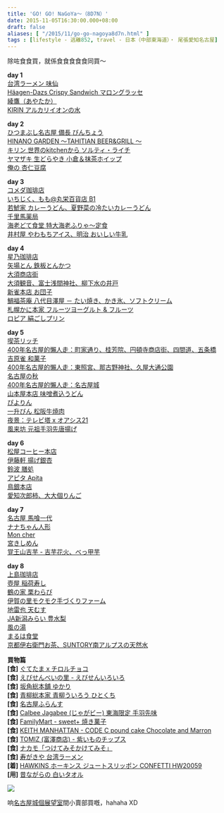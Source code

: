 ```yaml
---
title: 'GO! GO! NaGoYa～（8D7N）'
date: 2015-11-05T16:30:00.000+08:00
draft: false
aliases: [ "/2015/11/go-go-nagoya8d7n.html" ]
tags : [lifestyle - 逃離852, travel - 日本（中部東海道）・ 尾張愛知名古屋]
---
```


除咗食食買，就係食食食食食同買～  
  
**day 1**  
[台湾ラーメン 味仙](https://hidie.net/nagoya1a/)  
[Häagen-Dazs Crispy Sandwich マロングラッセ](https://hidie.net/nagoya1b/)  
[綾鷹（あやたか）](https://hidie.net/nagoya1c/)  
[KIRIN アルカリイオンの水](https://hidie.net/nagoya1d/)  
  
**day 2**  
[ひつまぶし名古屋 備長 びんちょう](https://hidie.net/nagoya2a/)  
[HINANO GARDEN 〜TAHITIAN BEER&GRILL 〜](https://hidie.net/nagoya2b/)  
[キリン 世界のkitchenから ソルティ・ライチ](https://hidie.net/nagoya2c/)  
[ヤマザキ 生どらやき 小倉＆抹茶ホイップ](https://hidie.net/nagoya2d/)  
[俺の 杏仁豆腐](https://hidie.net/nagoya2e/)  
  
**day 3**  
[コメダ珈琲店](https://hidie.net/nagoya3a/)  
[いちじく、もも@丸栄百貨店 B1](https://hidie.net/nagoya3cb)  
[若鯱家 カレーうどん、夏野菜の冷たいカレーうどん](https://hidie.net/nagoya3c/)  
[千里馬薬局](https://hidie.net/nagoya3d/)  
[海老どて食堂 特大海老ふりゃ～定食](https://hidie.net/nagoya3e/)  
[井村屋 やわもちアイス、明治 おいしい牛乳](https://hidie.net/nagoya3f/)  
  
**day 4**  
[星乃珈琲店](https://hidie.net/nagoya4a/)  
[矢場とん 鉄板とんかつ](https://hidie.net/nagoya4b/)  
[大須商店街](https://hidie.net/nagoya4c/)  
[大須観音、富士浅間神社、柳下水の井戸](https://hidie.net/nagoya4d/)  
[新雀本店 お団子](https://hidie.net/nagoya4e/)  
[鯛福茶庵 八代目澤屋 － たい焼き、かき氷、ソフトクリーム](https://hidie.net/nagoya4f/)  
[札幌かに本家 フルーツヨーグルト & フルーツ](https://hidie.net/nagoya4g/)  
[ロピア 絹ごしプリン](https://hidie.net/nagoya4h/)  
  
**day 5**  
[喫茶リッチ](https://hidie.net/nagoya5a/)  
[400年名古屋的懶人走：町家通り、桂芳院、円頓寺商店街、四間道、五条橋](https://hidie.net/nagoya5b/)  
[吉原雀 和菓子](https://hidie.net/nagoya5c/)  
[400年名古屋的懶人走：東照宮、那古野神社、久屋大通公園](https://hidie.net/nagoya5d/)  
[名古屋の秋](https://hidie.net/nagoya5e/)  
[400年名古屋的懶人走：名古屋城](https://hidie.net/nagoya5f/)  
[山本屋本店 味噌煮込うどん](https://hidie.net/nagoya5g/)  
[ぴよりん](https://hidie.net/nagoya5h/)  
[一升びん 松阪牛焼肉](https://hidie.net/nagoya5i/)  
[夜景：テレビ塔 x オアシス21](https://hidie.net/nagoya5j/)  
[風来坊 元祖手羽先唐揚げ](https://hidie.net/nagoya5k/)  
  
**day 6**  
[松屋コーヒー本店](https://hidie.net/nagoya6a/)  
[伊藤軒 揚げ銀杏](https://hidie.net/nagoya6b/)  
[鈴波 膳処](https://hidie.net/nagoya6c/)  
[アピタ Apita](https://hidie.net/nagoya6d/)  
[鳥銀本店](https://hidie.net/nagoya6e/)  
[愛知次郎柿、大大個りんご](https://hidie.net/nagoya6f/)  
  
**day 7**  
[名古屋 馬喰一代](https://hidie.net/nagoya7a/)  
[ナナちゃん人形](https://hidie.net/nagoya7b/)  
[Mon cher](https://hidie.net/nagoya7c/)  
[宮きしめん](https://hidie.net/nagoya7d/)  
[覚王山吉芋 - 吉芋花火、べっ甲芋](https://hidie.net/nagoya7e/)  
  
**day 8**  
[上島珈琲店](https://hidie.net/nagoya8a/)  
[壺屋 稲荷寿し](https://hidie.net/nagoya8b/)  
[鶴の家 栗わらび](https://hidie.net/nagoya8c/)  
[伊賀の里モクモク手づくりファーム](https://hidie.net/nagoya8d/)  
[地雷也 天むす](https://hidie.net/nagoya8e/)  
[JA新潟みらい 豊水梨](https://hidie.net/nagoya8f/)  
[風の湯](https://hidie.net/nagoya8g/)  
[まるは食堂](https://hidie.net/nagoya8h/)  
[京都伊右衛門お茶、SUNTORY南アルプスの天然水](https://hidie.net/nagoya8i/)  
  

**買物篇**  
**[食]** [ぐてたま x チロルチョコ](https://hidie.net/tirolgudetama/)  
**[食]** [えびせんべいの里 - えびせんいろいろ](https://hidie.net/ebisato/)  
**[食]** [坂角総本舖 ゆかり](https://hidie.net/bankaku/)  
**[食]** [青柳総本家 青柳ういろう ひとくち](https://hidie.net/aoyagiuirou/)  
**[食]** [名古屋ふらんす](https://hidie.net/nagoyafuransu/)  
**[食]** [Calbee Jagabee (じゃがビー) 東海限定 手羽先味](https://hidie.net/jagabeewings/)  
**[食]** [FamilyMart - sweet+ 焼き菓子](https://hidie.net/familymartsweetplus/)  
**[食]** [KEITH MANHATTAN - CODE C pound cake Chocolate and Marron](https://hidie.net/keithmanhattancake/)  
**[食]** [TOMIZ (富澤商店) - 紫いものチップス](https://hidie.net/tomizchip/)  
**[食]** [ナカモ「つけてみそかけてみそ」](https://hidie.net/nakamomiso/)  
**[食]** [寿がきや 台湾ラーメン](https://hidie.net/sugakiya/)  
**[着]** [HAWKINS ホーキンス ジュートスリッポン CONFETTI HW20059](https://hidie.net/hawkinsconfetti/)  
**[用]** [昔ながらの 白いタオル](https://hidie.net/kojkmi2f/)  

  
  

![](/images/nagoya8d7n.jpg)

响[名古屋城個展望室](https://hidie.net/nagoya5f/)間小賣部買嘅，hahaha XD
